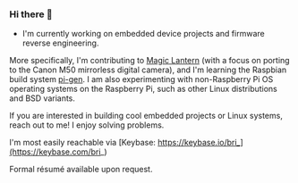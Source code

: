 ### Hi there 👋

- I'm currently working on embedded device projects and firmware reverse engineering. 

More specifically, I'm contributing to [Magic Lantern](https://magiclantern.fm) (with a focus on porting to the Canon M50 mirrorless digital camera), and I'm learning the Raspbian build system [pi-gen](https://github.com/rpi-distro/pi-gen). I am also experimenting with non-Raspberry Pi OS operating systems  on the Raspberry Pi, such as other Linux distributions and BSD variants.

If you are interested in building cool embedded projects or Linux systems, reach out to me! I enjoy solving problems.

I'm most easily reachable via [Keybase: https://keybase.io/bri_](https://keybase.com/bri_)

Formal résumé available upon request.

<!-- who knew Github was trying to become a social network? This is weird. Is it a resume? A profile? What *is* this? -->
